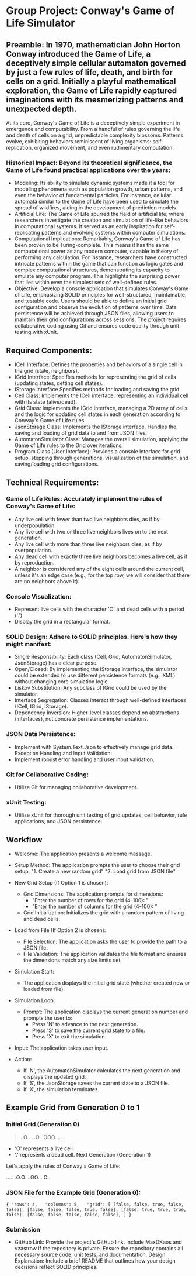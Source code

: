 # Group Project: Conway's Game of Life Simulator

## Preamble: In 1970, mathematician John Horton Conway introduced the Game of Life, a deceptively simple cellular automaton governed by just a few rules of life, death, and birth for cells on a grid. Initially a playful mathematical exploration, the Game of Life rapidly captured imaginations with its mesmerizing patterns and unexpected depth.

At its core, Conway's Game of Life is a deceptively simple experiment in emergence and computability. From a handful of rules governing the life and death of cells on a grid, unpredictable complexity blossoms. Patterns evolve, exhibiting behaviors reminiscent of living organisms: self-replication, organized movement, and even rudimentary computation.

### Historical Impact: Beyond its theoretical significance, the Game of Life found practical applications over the years:

- Modeling: Its ability to simulate dynamic systems made it a tool for modeling phenomena such as population growth, urban patterns, and even the behavior of fundamental particles. For instance, cellular automata similar to the Game of Life have been used to simulate the spread of wildfires, aiding in the development of prediction models.
- Artificial Life: The Game of Life spurred the field of artificial life, where researchers investigate the creation and simulation of life-like behaviors in computational systems. It served as an early inspiration for self-replicating patterns and evolving systems within computer simulations.
- Computational Implications: Remarkably, Conway's Game of Life has been proven to be Turing-complete. This means it has the same computational power as any modern computer, capable in theory of performing any calculation. For instance, researchers have constructed intricate patterns within the game that can function as logic gates and complex computational structures, demonstrating its capacity to emulate any computer program. This highlights the surprising power that lies within even the simplest sets of well-defined rules.
- Objective: Develop a console application that simulates Conway's Game of Life, emphasizing SOLID principles for well-structured, maintainable, and testable code. Users should be able to define an initial grid configuration and observe the evolution of patterns over time. Data persistence will be achieved through JSON files, allowing users to maintain their grid configurations across sessions. The project requires collaborative coding using Git and ensures code quality through unit testing with xUnit.

## Required Components:

- ICell Interface: Defines the properties and behaviors of a single cell in the grid (state, neighbors).
- IGrid Interface: Specifies methods for representing the grid of cells (updating states, getting cell states).
- IStorage Interface Specifies methods for loading and saving the grid.
- Cell Class: Implements the ICell interface, representing an individual cell with its state (alive/dead).
- Grid Class: Implements the IGrid interface, managing a 2D array of cells and the logic for updating cell states in each generation according to Conway's Game of Life rules.
- JsonStorage Class: Implements the IStorage interface. Handles the saving and loading of grid data to and from JSON files.
- AutomatonSimulator Class: Manages the overall simulation, applying the Game of Life rules to the Grid over iterations.
- Program Class (User Interface): Provides a console interface for grid setup, stepping through generations, visualization of the simulation, and saving/loading grid configurations.

## Technical Requirements:

###  Game of Life Rules: Accurately implement the rules of Conway's Game of Life:
- Any live cell with fewer than two live neighbors dies, as if by underpopulation.
- Any live cell with two or three live neighbors lives on to the next generation.
- Any live cell with more than three live neighbors dies, as if by overpopulation.
- Any dead cell with exactly three live neighbors becomes a live cell, as if by reproduction.
- A neighbor is considered any of the eight cells around the current cell, unless it's an edge case (e.g., for the top row, we will consider that there are no neighbors above it).
### Console Visualization:
- Represent live cells with the character 'O' and dead cells with a period ('.').
- Display the grid in a rectangular format.
### SOLID Design: Adhere to SOLID principles. Here's how they might manifest:
- Single Responsibility: Each class (Cell, Grid, AutomatonSimulator, JsonStorage) has a clear purpose.
- Open/Closed: By implementing the IStorage interface, the simulator could be extended to use different persistence formats (e.g., XML) without changing core simulation logic.
- Liskov Substitution: Any subclass of IGrid could be used by the simulator.
- Interface Segregation: Classes interact through well-defined interfaces (ICell, IGrid, IStorage).
- Dependency Inversion: Higher-level classes depend on abstractions (interfaces), not concrete persistence implementations.
### JSON Data Persistence:
- Implement with System.Text.Json to effectively manage grid data.
Exception Handling and Input Validation: 
- Implement robust error handling and user input validation.
### Git for Collaborative Coding:
- Utilize Git for managing collaborative development.
### xUnit Testing:
- Utilize xUnit for thorough unit testing of grid updates, cell behavior, rule applications, and JSON persistence.
## Workflow

- Welcome: The application presents a welcome message.

- Setup Method: The application prompts the user to choose their grid setup:
    "1. Create a new random grid"
    "2. Load grid from JSON file"
 
- New Grid Setup (If Option 1 is chosen):

    - Grid Dimensions: The application prompts for dimensions:
        - "Enter the number of rows for the grid (4-100): "
        - "Enter the number of columns for the grid (4-100): "
    - Grid Initialization: Initializes the grid with a random pattern of living and dead cells.
     
-  Load from File (If Option 2 is chosen):

    - File Selection: The application asks the user to provide the path to a JSON file.
    - File Validation: The application validates the file format and ensures the dimensions match any size limits set.
- Simulation Start:

    -  The application displays the initial grid state (whether created new or loaded from file).
     
- Simulation Loop:

    - Prompt: The application displays the current generation number and prompts the user to:
        - Press 'N' to advance to the next generation.
        - Press 'S' to save the current grid state to a file.
        - Press 'X' to exit the simulation.
         
- Input: The application takes user input.
- Action:
    - If 'N', the AutomatonSimulator calculates the next generation and displays the updated grid.
    - If 'S', the JsonStorage saves the current state to a JSON file.
    - If 'X', the simulation terminates.

## Example Grid from Generation 0 to 1

### Initial Grid (Generation 0)

 > ..O..
 > ...O.
 > .OOO.
 > .....
- 'O' represents a live cell.
- '.' represents a dead cell.
Next Generation (Generation 1)

Let's apply the rules of Conway's Game of Life:

.....
.O.O.
..OO.
..O..
### JSON File for the Example Grid (Generation 0):

`{
"rows": 4,  
"columns": 5,  
"grid": [
[false, false, true, false, false],
[false, false, false, true, false],
[false, true, true, true, false],
[false, false, false, false, false],
]
}`
### Submission

- GitHub Link: Provide the project's GitHub link. Include MaxDKaos and vzastrow if the repository is private. Ensure the repository contains all necessary source code, unit tests, and documentation.
Design Explanation: Include a brief README that outlines how your design decisions reflect SOLID principles.

